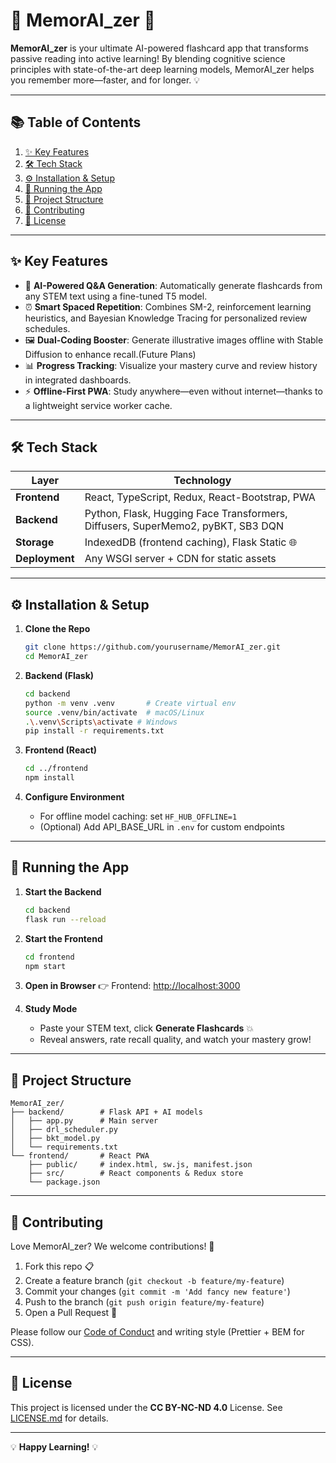 # 🎉 MemorAI_zer 🚀

**MemorAI_zer** is your ultimate AI-powered flashcard app that transforms passive reading into active learning! By blending cognitive science principles with state-of-the-art deep learning models, MemorAI_zer helps you remember more—faster, and for longer. 💡

---

## 📚 Table of Contents
1. [✨ Key Features](#-key-features)
2. [🛠️ Tech Stack](#️-tech-stack)
3. [⚙️ Installation & Setup](#️-installation--setup)
4. [🚀 Running the App](#-running-the-app)
5. [📂 Project Structure](#-project-structure)
6. [🤝 Contributing](#-contributing)
7. [📝 License](#-license)

---

## ✨ Key Features

- 🎯 **AI-Powered Q&A Generation**: Automatically generate flashcards from any STEM text using a fine-tuned T5 model.
- ⏰ **Smart Spaced Repetition**: Combines SM-2, reinforcement learning heuristics, and Bayesian Knowledge Tracing for personalized review schedules.
- 🖼️ **Dual-Coding Booster**: Generate illustrative images offline with Stable Diffusion to enhance recall.(Future Plans)
- 📊 **Progress Tracking**: Visualize your mastery curve and review history in integrated dashboards.
- ⚡ **Offline-First PWA**: Study anywhere—even without internet—thanks to a lightweight service worker cache.

---

## 🛠️ Tech Stack

| Layer        | Technology                                    |
|--------------|-----------------------------------------------|
| **Frontend** | React, TypeScript, Redux, React-Bootstrap, PWA|
| **Backend**  | Python, Flask, Hugging Face Transformers, Diffusers, SuperMemo2, pyBKT, SB3 DQN|
| **Storage**  | IndexedDB (frontend caching), Flask Static 🌐 |
| **Deployment** | Any WSGI server + CDN for static assets     |

---

## ⚙️ Installation & Setup

1. **Clone the Repo**
   ```bash
   git clone https://github.com/yourusername/MemorAI_zer.git
   cd MemorAI_zer
   ```

2. **Backend (Flask)**
   ```bash
   cd backend
   python -m venv .venv       # Create virtual env
   source .venv/bin/activate  # macOS/Linux
   .\.venv\Scripts\activate # Windows
   pip install -r requirements.txt
   ```

3. **Frontend (React)**
   ```bash
   cd ../frontend
   npm install
   ```

4. **Configure Environment**
   - For offline model caching: set `HF_HUB_OFFLINE=1`
   - (Optional) Add API_BASE_URL in `.env` for custom endpoints

---

## 🚀 Running the App

1. **Start the Backend**
   ```bash
   cd backend
   flask run --reload
   ```

2. **Start the Frontend**
   ```bash
   cd frontend
   npm start
   ```

3. **Open in Browser**
   👉 Frontend: [http://localhost:3000](http://localhost:3000)

4. **Study Mode**
   - Paste your STEM text, click **Generate Flashcards** 💥
   - Reveal answers, rate recall quality, and watch your mastery grow!

---

## 📂 Project Structure

```
MemorAI_zer/
├── backend/        # Flask API + AI models
│   ├── app.py      # Main server
│   ├── drl_scheduler.py
│   ├── bkt_model.py
│   └── requirements.txt
└── frontend/       # React PWA
    ├── public/     # index.html, sw.js, manifest.json
    ├── src/        # React components & Redux store
    └── package.json
```

---

## 🤝 Contributing

Love MemorAI_zer? We welcome contributions! 🎉

1. Fork this repo 📋
2. Create a feature branch (`git checkout -b feature/my-feature`)
3. Commit your changes (`git commit -m 'Add fancy new feature'`)
4. Push to the branch (`git push origin feature/my-feature`)
5. Open a Pull Request 🚀

Please follow our [Code of Conduct](./CODE_OF_CONDUCT.md) and writing style (Prettier + BEM for CSS). 

---

## 📝 License

This project is licensed under the **CC BY-NC-ND 4.0** License. See [LICENSE.md](LICENSE.md) for details.

---

💡 **Happy Learning!** 💡
